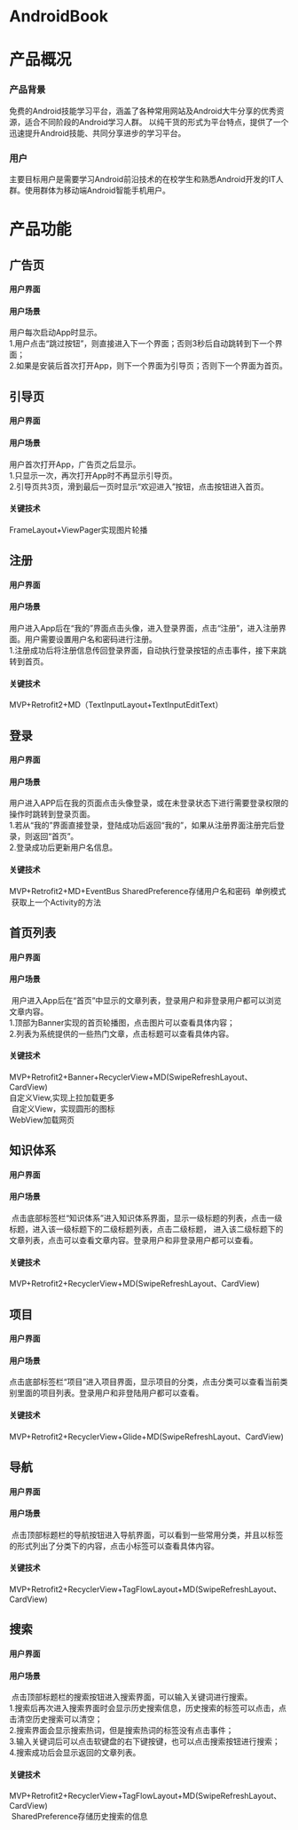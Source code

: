 AndroidBook
========
# 产品概况
### 产品背景
  免费的Android技能学习平台，涵盖了各种常用网站及Android大牛分享的优秀资源，适合不同阶段的Android学习人群。
  以纯干货的形式为平台特点，提供了一个迅速提升Android技能、共同分享进步的学习平台。
### 用户
  主要目标用户是需要学习Android前沿技术的在校学生和熟悉Android开发的IT人群。使用群体为移动端Android智能手机用户。
# 产品功能
## 广告页
#### 用户界面 
#### 用户场景
  用户每次启动App时显示。<br/>
  1.用户点击“跳过按钮”，则直接进入下一个界面；否则3秒后自动跳转到下一个界面；<br/>
  2.如果是安装后首次打开App，则下一个界面为引导页；否则下一个界面为首页。<br/>
## 引导页
#### 用户界面
#### 用户场景
  用户首次打开App，广告页之后显示。<br/>
  1.只显示一次，再次打开App时不再显示引导页。<br/>
  2.引导页共3页，滑到最后一页时显示“欢迎进入”按钮，点击按钮进入首页。<br/>
#### 关键技术
  FrameLayout+ViewPager实现图片轮播<br/>
## 注册
#### 用户界面
#### 用户场景
  用户进入App后在“我的”界面点击头像，进入登录界面，点击“注册”，进入注册界面。用户需要设置用户名和密码进行注册。<br/>
  1.注册成功后将注册信息传回登录界面，自动执行登录按钮的点击事件，接下来跳转到首页。<br/>
#### 关键技术
  MVP+Retrofit2+MD（TextInputLayout+TextInputEditText）
## 登录
#### 用户界面
#### 用户场景
  用户进入APP后在我的页面点击头像登录，或在未登录状态下进行需要登录权限的操作时跳转到登录页面。<br/>
  1.若从“我的”界面直接登录，登陆成功后返回“我的”，如果从注册界面注册完后登录，则返回“首页”。<br/>
  2.登录成功后更新用户名信息。<br/>
#### 关键技术
  MVP+Retrofit2+MD+EventBus
  SharedPreference存储用户名和密码
  单例模式
  获取上一个Activity的方法
## 首页列表
#### 用户界面
#### 用户场景
  用户进入App后在“首页”中显示的文章列表，登录用户和非登录用户都可以浏览文章内容。<br/>
  1.顶部为Banner实现的首页轮播图，点击图片可以查看具体内容；<br/>
  2.列表为系统提供的一些热门文章，点击标题可以查看具体内容。<br/>
#### 关键技术
  MVP+Retrofit2+Banner+RecyclerView+MD(SwipeRefreshLayout、CardView)<br/>
  自定义View,实现上拉加载更多<br/>
  自定义View，实现圆形的图标<br/>
  WebView加载网页<br/>
## 知识体系
#### 用户界面
#### 用户场景
  点击底部标签栏“知识体系”进入知识体系界面，显示一级标题的列表，点击一级标题，进入该一级标题下的二级标题列表，点击二级标题，
  进入该二级标题下的文章列表，点击可以查看文章内容。登录用户和非登录用户都可以查看。
#### 关键技术
  MVP+Retrofit2+RecyclerView+MD(SwipeRefreshLayout、CardView)
## 项目
#### 用户界面
#### 用户场景
  点击底部标签栏“项目”进入项目界面，显示项目的分类，点击分类可以查看当前类别里面的项目列表。登录用户和非登陆用户都可以查看。
#### 关键技术
  MVP+Retrofit2+RecyclerView+Glide+MD(SwipeRefreshLayout、CardView)
## 导航
#### 用户界面
#### 用户场景
  点击顶部标题栏的导航按钮进入导航界面，可以看到一些常用分类，并且以标签的形式列出了分类下的内容，点击小标签可以查看具体内容。
#### 关键技术
  MVP+Retrofit2+RecyclerView+TagFlowLayout+MD(SwipeRefreshLayout、CardView)
## 搜索
#### 用户界面
#### 用户场景
  点击顶部标题栏的搜索按钮进入搜索界面，可以输入关键词进行搜索。<br/>
  1.搜索后再次进入搜索界面时会显示历史搜索信息，历史搜索的标签可以点击，点击清空历史搜索可以清空；<br/>
  2.搜索界面会显示搜索热词，但是搜索热词的标签没有点击事件；<br/>
  3.输入关键词后可以点击软键盘的右下键按键，也可以点击搜索按钮进行搜索；<br/>
  4.搜索成功后会显示返回的文章列表。<br/>
#### 关键技术
  MVP+Retrofit2+RecyclerView+TagFlowLayout+MD(SwipeRefreshLayout、CardView)<br/>
  SharedPreference存储历史搜索的信息<br/>
